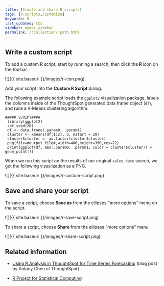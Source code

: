 ```yaml
---
title: [Create and share R scripts]
tags: [r-scripts,customize]
keywords: R
last_updated: tbd
sidebar: mydoc_sidebar
permalink: /:collection/:path.html
---
```


## Write a custom script

To add a custom R script, start by running a search, then click the **R** icon on the toolbar.

![]({{ site.baseurl }}/images/r-icon.png)

Add your script into the **Custom R Script** dialog.

The following example script loads the `ggplot2` visualization package, labels
the columns inside of the ThoughtSpot generated data frame object (`df`), and
runs a K-Means clustering algorithm.

```
####R SCRIPT####
 library(ggplot2)
 set.seed(20)
 df <- data.frame(.param0, .param1)
 cluster <- kmeans(df[1:2], 3, nstart = 20)
 cluster$cluster <- as.factor(cluster$cluster)
 png(file=#output_file#,width=400,height=350,res=72)
 print(ggplot(df, aes(.param0, .param1, color = cluster$cluster)) + geom_point())
```

When we run this script on the results of our original `sales date` search, we
get the following visualization as a PNG.

![]({{ site.baseurl }}/images/r-custom-script.png)

## Save and share your script

To save a script, choose **Save as** from the ellipses "more options" menu on the script.

![]({{ site.baseurl }}/images/r-save-script.png)

To share a script, choose **Share** from the ellipses "more options" menu

![]({{ site.baseurl }}/images/r-share-script.png)

## Related information

* [Using R Analysis in ThoughtSpot for Time Series Forecasting](https://www.thoughtspot.com/codex/using-r-analysis-thoughtspot-time-series-forecasting) (blog post by Antony Chen of ThoughtSpot)

* [R Project for Statistical Computing](https://www.r-project.org/)

